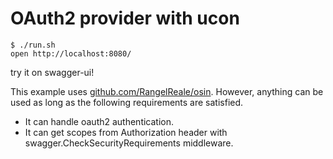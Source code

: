 # OAuth2 provider with ucon

```
$ ./run.sh
open http://localhost:8080/
```

try it on swagger-ui!

This example uses [github.com/RangelReale/osin](https://github.com/RangelReale/osin).
However, anything can be used as long as the following requirements are satisfied.

* It can handle oauth2 authentication.
* It can get scopes from Authorization header with swagger.CheckSecurityRequirements middleware.
